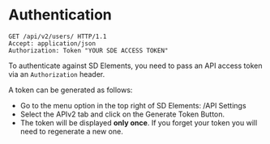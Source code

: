 # Authentication

```http
GET /api/v2/users/ HTTP/1.1
Accept: application/json
Authorization: Token "YOUR SDE ACCESS TOKEN"
```

To authenticate against SD Elements, you need to pass an API access token via an `Authorization` header.

A token can be generated as follows:

* Go to the menu option in the top right of SD Elements: <your name>/API Settings
* Select the APIv2 tab and click on the Generate Token Button.
* The token will be displayed **only once**. If you forget your token you will need to regenerate a new one.
